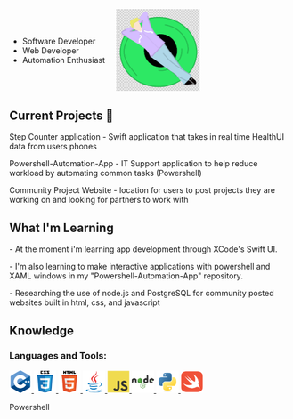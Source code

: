 <div style="display: flex; align-items: center;">
  <div>
    <ul>
      <li>Software Developer</li>
      <li>Web Developer</li>
      <li>Automation Enthusiast</li>
    </ul>
  </div>
  <div>
    <img src="cartoonMe.png" style="width: 150px; margin-left: 20px;"/>
  </div>
</div>


<h2>Current Projects 🔭</h2> 
<p>Step Counter application  - Swift application that takes in real time HealthUI data from users phones</p>
<p>Powershell-Automation-App - IT Support application to help reduce workload by automating common tasks (Powershell)</p>
<p>Community Project Website - location for users to post projects they are working on and looking for partners to work with</p>
<h2>What I'm Learning </h2> 
<p>- At the moment i'm learning app development through XCode's Swift UI. </p>
<p>- I'm also learning to make interactive applications with powershell and XAML windows in my "Powershell-Automation-App" repository.</p>
<p>- Researching the use of node.js and PostgreSQL for community posted websites built in html, css, and javascript</p>
<h2>Knowledge</h2>
<h3 align="left">Languages and Tools:</h3>
<p align="left"> <a href="https://www.w3schools.com/cpp/" target="_blank" rel="noreferrer"> <img src="https://raw.githubusercontent.com/devicons/devicon/master/icons/cplusplus/cplusplus-original.svg" alt="cplusplus" width="40" height="40"/> </a> <a href="https://www.w3schools.com/css/" target="_blank" rel="noreferrer"> <img src="https://raw.githubusercontent.com/devicons/devicon/master/icons/css3/css3-original-wordmark.svg" alt="css3" width="40" height="40"/> </a> <a href="https://www.w3.org/html/" target="_blank" rel="noreferrer"> <img src="https://raw.githubusercontent.com/devicons/devicon/master/icons/html5/html5-original-wordmark.svg" alt="html5" width="40" height="40"/> </a> <a href="https://www.java.com" target="_blank" rel="noreferrer"> <img src="https://raw.githubusercontent.com/devicons/devicon/master/icons/java/java-original.svg" alt="java" width="40" height="40"/> </a> <a href="https://developer.mozilla.org/en-US/docs/Web/JavaScript" target="_blank" rel="noreferrer"> <img src="https://raw.githubusercontent.com/devicons/devicon/master/icons/javascript/javascript-original.svg" alt="javascript" width="40" height="40"/> </a> <a href="https://nodejs.org" target="_blank" rel="noreferrer"> <img src="https://raw.githubusercontent.com/devicons/devicon/master/icons/nodejs/nodejs-original-wordmark.svg" alt="nodejs" width="40" height="40"/> </a> <a href="https://www.python.org" target="_blank" rel="noreferrer"> <img src="https://raw.githubusercontent.com/devicons/devicon/master/icons/python/python-original.svg" alt="python" width="40" height="40"/> </a> <a href="https://developer.apple.com/swift/" target="_blank" rel="noreferrer"> <img src="https://raw.githubusercontent.com/devicons/devicon/master/icons/swift/swift-original.svg" alt="swift" width="40" height="40"/> </a> </p>
<p> Powershell </p>
